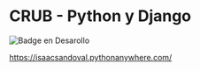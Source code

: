 # CRUB - Python y Django
![Badge en Desarollo](https://img.shields.io/github/issues/IsaacJSandovalC/prueba-conocimiento?color=red&label=Issue)  

https://isaacsandoval.pythonanywhere.com/
